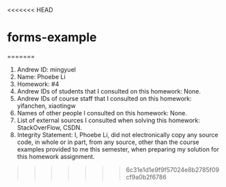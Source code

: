 <<<<<<< HEAD
# forms-example
=======
1) Andrew ID: mingyuel
2) Name: Phoebe Li
3) Homework: #4
4) Andrew IDs of students that I consulted on this homework: None. 
5) Andrew IDs of course staff that I consulted on this homework: yifanchen, xiaotingw
6) Names of other people I consulted on this homework: None. 
7) List of external sources I consulted when solving this homework: StackOverFlow, CSDN. 
8) Integrity Statement: I, Phoebe Li, did not electronically copy any
source code, in whole or in part, from any source, other than the course
examples provided to me this semester, when preparing my solution for this
homework assignment.
>>>>>>> 6c31e1d1e9f9f57024e8b2785f09cf9a0b2f6786

